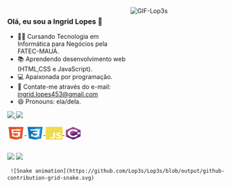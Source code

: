<img align="right" alt="GIF-Lop3s" height="220" width="220" src="https://media.discordapp.net/attachments/718218001429561444/888174039514906634/GIF_01.gif">

### Olá, eu sou a Ingrid Lopes 👋

- 👩‍🎓 Cursando Tecnologia em Informática para Negócios pela FATEC-MAUÁ.
- 📚 Aprendendo desenvolvimento web (HTML,CSS e JavaScript).
- 💻 Apaixonada por programação.
- 💬 Contate-me através do e-mail: ingrid.lopes453@gmail.com
- 😄 Pronouns: ela/dela.


 <div>
  <a href="https://github.com/lop3s">
  <img height="180em" src="https://github-readme-stats.vercel.app/api?username=lop3s&show_icons=true&theme=dark&include_all_commits=true&count_private=true"/>
  <img height="180em" src="https://github-readme-stats.vercel.app/api/top-langs/?username=lop3s&layout=compact&langs_count=7&theme=dark"/>
</div>
  <div style="display: inline_block"><br>
  <img align="center" alt="lop3s-HTML" height="30" width="40" src="https://raw.githubusercontent.com/devicons/devicon/master/icons/html5/html5-original.svg">
  <img align="center" alt="lop3s-CSS" height="30" width="40" src="https://raw.githubusercontent.com/devicons/devicon/master/icons/css3/css3-original.svg">
  <img align="center" alt="lop3s-Js" height="30" width="40" src="https://raw.githubusercontent.com/devicons/devicon/master/icons/javascript/javascript-plain.svg">
  <img align="center" alt="lop3s-Csharp" height="30" width="40" src="https://raw.githubusercontent.com/devicons/devicon/master/icons/csharp/csharp-original.svg">
</div>
  
  ##
  
  <div> 
   <a href="https://www.facebook.com/lop3s.ingrid/" target="_blank"><img src="https://img.shields.io/badge/-Facebook-%230077B5?style=for-the-badge&logo=facebook&logoColor=white" target="_blank"></a>
  <a href="https://www.linkedin.com/in/ingrid-lopes-1589lp08/" target="_blank"><img src="https://img.shields.io/badge/-LinkedIn-%230077B5?style=for-the-badge&logo=linkedin&logoColor=white" target="_blank"></a> 
    
     ![Snake animation](https://github.com/Lop3s/Lop3s/blob/output/github-contribution-grid-snake.svg)
    
  </div>
